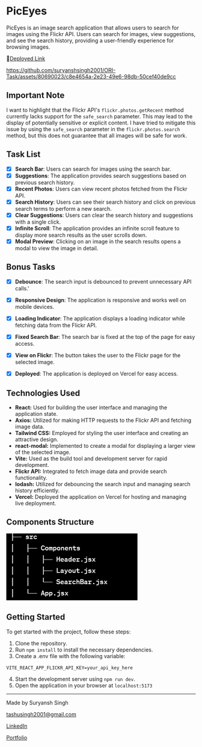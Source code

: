 # PicEyes

PicEyes is an image search application that allows users to search for images using the Flickr API. Users can search for images, view suggestions, and see the search history, providing a user-friendly experience for browsing images.

🔗[Deployed Link](https://ori-task.vercel.app/)



https://github.com/suryanshsingh2001/ORI-Task/assets/80690023/c8e4654a-2e23-49e6-98db-50cef40de9cc


## Important Note
I want to highlight that the Flickr API's `flickr.photos.getRecent` method currently lacks support for the `safe_search` parameter. This may lead to the display of potentially sensitive or explicit content. I have tried to mitigate this issue by using the `safe_search` parameter in the `flickr.photos.search` method, but this does not guarantee that all images will be safe for work.

## Task List

- [x] **Search Bar**: Users can search for images using the search bar.
- [x] **Suggestions**: The application provides search suggestions based on previous search history.
- [x] **Recent Photos**: Users can view recent photos fetched from the Flickr API.
- [x] **Search History**: Users can see their search history and click on previous search terms to perform a new search.
- [x] **Clear Suggestions**: Users can clear the search history and suggestions with a single click.
- [x] **Infinite Scroll**: The application provides an infinite scroll feature to display more search results as the user scrolls down.
- [x] **Modal Preview**: Clicking on an image in the search results opens a modal to view the image in detail.

## Bonus Tasks
- [x] **Debounce**: The search input is debounced to prevent unnecessary API calls.'
- [x] **Responsive Design**: The application is responsive and works well on mobile devices.
- [x] **Loading Indicator**: The application displays a loading indicator while fetching data from the Flickr API.
- [x] **Fixed Search Bar**: The search bar is fixed at the top of the page for easy access.
- [x] **View on Flickr**: The button takes the user to the Flickr page for the selected image.
- [x] **Deployed**: The application is deployed on Vercel for easy access.


## Technologies Used

- **React:** Used for building the user interface and managing the application state.
- **Axios:** Utilized for making HTTP requests to the Flickr API and fetching image data.
- **Tailwind CSS:** Employed for styling the user interface and creating an attractive design.
- **react-modal:** Implemented to create a modal for displaying a larger view of the selected image.
- **Vite:** Used as the build tool and development server for rapid development.
- **Flickr API:** Integrated to fetch image data and provide search functionality.
- **lodash:** Utilized for debouncing the search input and managing search history efficiently.
- **Vercel:** Deployed the application on Vercel for hosting and managing live deployment.

## Components Structure

![Alt text](image.png)


## Getting Started

To get started with the project, follow these steps:

1. Clone the repository.
2. Run `npm install` to install the necessary dependencies.
3. Create a .env file with the following variable: 

```
VITE_REACT_APP_FLICKR_API_KEY=your_api_key_here
```
4. Start the development server using `npm run dev`.
5. Open the application in your browser at `localhost:5173`

-----------------
Made by Suryansh Singh

tashusingh2001@gmail.com

[LinkedIn](https://www.linkedin.com/in/suryanshsingh2001/)

[Portfolio](https://suryansh-portfolio.onrender.com/)
